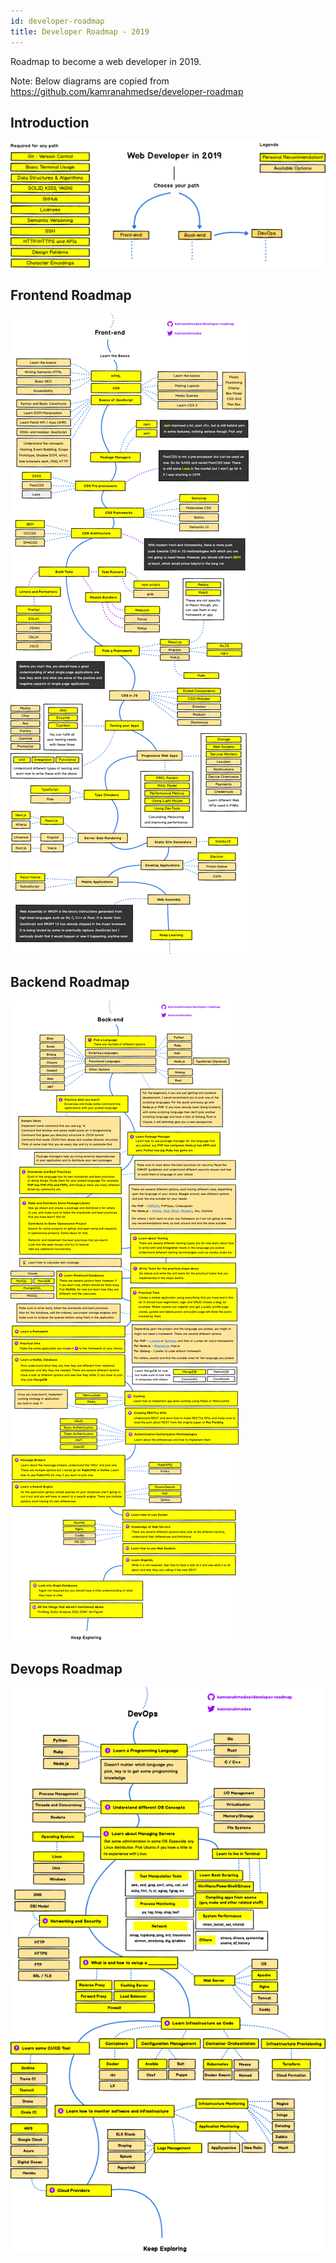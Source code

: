 ```yaml
---
id: developer-roadmap
title: Developer Roadmap - 2019
---
```


Roadmap to become a web developer in 2019. 

Note: Below diagrams are copied from 
https://github.com/kamranahmedse/developer-roadmap


## Introduction

![web-dev](assets/web-dev-roadmap2019.png)


## Frontend Roadmap

![frontend](assets/frontend-roadmap.png)


## Backend Roadmap

![backend](assets/backend-roadmap.png)


## Devops Roadmap

![devops](assets/devops-roadmap.png)
